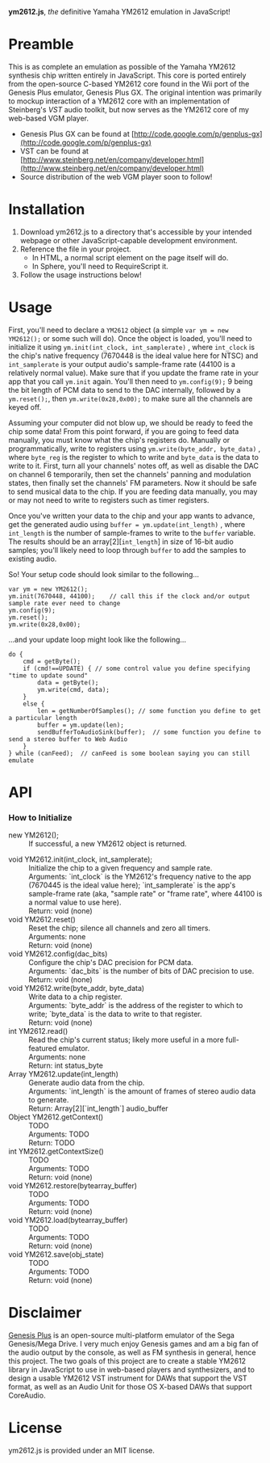 **ym2612.js**, *the* definitive Yamaha YM2612 emulation in JavaScript!

# Preamble

This is as complete an emulation as possible of the Yamaha YM2612 synthesis chip written entirely in JavaScript. This core is ported entirely from the open-source C-based YM2612 core found in the Wii port of the Genesis Plus emulator, Genesis Plus GX. The original intention was primarily to mockup interaction of a YM2612 core with an implementation of Steinberg's *VST* audio toolkit, but now serves as the YM2612 core of my web-based VGM player.

* Genesis Plus GX can be found at [http://code.google.com/p/genplus-gx](http://code.google.com/p/genplus-gx)
* VST can be found at [http://www.steinberg.net/en/company/developer.html](http://www.steinberg.net/en/company/developer.html)
* Source distribution of the web VGM player soon to follow!

# Installation

1. Download ym2612.js to a directory that's accessible by your intended webpage or other JavaScript-capable development environment.
2. Reference the file in your project.
	* In HTML, a normal script element on the page itself will do.
	* In Sphere, you'll need to RequireScript it.
3. Follow the usage instructions below!

# Usage

First, you'll need to declare a `YM2612` object (a simple `var ym = new YM2612();` or some such will do). Once the object is loaded, you'll need to initialize it using `ym.init(int_clock, int_samplerate)` , where `int_clock` is the chip's native frequency (7670448 is the ideal value here for NTSC) and `int_samplerate` is your output audio's sample-frame rate (44100 is a relatively normal value). Make sure that if you update the frame rate in your app that you call `ym.init` again. You'll then need to `ym.config(9);` 9 being the bit length of PCM data to send to the DAC internally, followed by a `ym.reset();`, then `ym.write(0x28,0x00);` to make sure all the channels are keyed off.

Assuming your computer did not blow up, we should be ready to feed the chip some data! From this point forward, if you are going to feed data manually, you must know what the chip's registers do. Manually or programmatically, write to registers using `ym.write(byte_addr, byte_data)` , where `byte_reg` is the register to which to write and `byte_data` is the data to write to it. First, turn all your channels' notes off, as well as disable the DAC on channel 6 temporarily, then set the channels' panning and modulation states, then finally set the channels' FM parameters. Now it should be safe to send musical data to the chip. If you are feeding data manually, you may or may not need to write to registers such as timer registers.

Once you've written your data to the chip and your app wants to advance, get the generated audio using `buffer = ym.update(int_length)` , where `int_length` is the number of sample-frames to write to the `buffer` variable. The results should be an array[2][`int_length`] in size of 16-bit audio samples; you'll likely need to loop through `buffer` to add the samples to existing audio.

So! Your setup code should look similar to the following&hellip;

```
var ym = new YM2612();
ym.init(7670448, 44100);	// call this if the clock and/or output sample rate ever need to change
ym.config(9);
ym.reset();
ym.write(0x28,0x00);
```

&hellip;and your update loop might look like the following&hellip;

```
do {
	cmd = getByte();
	if (cmd!==UPDATE) {	// some control value you define specifying "time to update sound"
		data = getByte();
		ym.write(cmd, data);
	}
	else {
		len = getNumberOfSamples();	// some function you define to get a particular length
		buffer = ym.update(len);
		sendBufferToAudioSink(buffer);	// some function you define to send a stereo buffer to Web Audio
	}
} while (canFeed);	// canFeed is some boolean saying you can still emulate
```

# API
<h3>How to Initialize</h3>
<dl>
	<dt>new YM2612();</dt>
		<dd>If successful, a new YM2612 object is returned.</dd>
</dl>
<dl>
	<dt>void YM2612.init(int_clock, int_samplerate);</dt>
		<dd>Initialize the chip to a given frequency and sample rate.</dd>
		<dd>Arguments: `int_clock` is the YM2612's frequency native to the app (7670445 is the ideal value here); `int_samplerate` is the app's sample-frame rate (aka, "sample rate" or "frame rate", where 44100 is a normal value to use here).</dd>
		<dd>Return: void (none)</dd>
	<dt>void YM2612.reset()</dt>
		<dd>Reset the chip; silence all channels and zero all timers.</dd>
		<dd>Arguments: none</dd>
		<dd>Return: void (none)</dd>
	<dt>void YM2612.config(dac_bits)</dt>
		<dd>Configure the chip's DAC precision for PCM data.</dd>
		<dd>Arguments: `dac_bits` is the number of bits of DAC precision to use.</dd>
		<dd>Return: void (none)</dd>
	<dt>void YM2612.write(byte_addr, byte_data)</dt>
		<dd>Write data to a chip register.</dd>
		<dd>Arguments: `byte_addr` is the address of the register to which to write; `byte_data` is the data to write to that register.</dd>
		<dd>Return: void (none)</dd>
	<dt>int YM2612.read()</dt>
		<dd>Read the chip's current status; likely more useful in a more full-featured emulator.</dd>
		<dd>Arguments: none</dd>
		<dd>Return: int status_byte</dd>
	<dt>Array YM2612.update(int_length)</dt>
		<dd>Generate audio data from the chip.</dd>
		<dd>Arguments: `int_length` is the amount of frames of stereo audio data to generate.</dd>
		<dd>Return: Array[2][`int_length`] audio_buffer</dd>
	<dt>Object YM2612.getContext()</dt>
		<dd>TODO</dd>
		<dd>Arguments: TODO</dd>
		<dd>Return: TODO</dd>
	<dt>int YM2612.getContextSize()</dt>
		<dd>TODO</dd>
		<dd>Arguments: TODO</dd>
		<dd>Return: void (none)</dd>
	<dt>void YM2612.restore(bytearray_buffer)</dt>
		<dd>TODO</dd>
		<dd>Arguments: TODO</dd>
		<dd>Return: void (none)</dd>
	<dt>void YM2612.load(bytearray_buffer)</dt>
		<dd>TODO</dd>
		<dd>Arguments: TODO</dd>
		<dd>Return: void (none)</dd>
	<dt>void YM2612.save(obj_state)</dt>
		<dd>TODO</dd>
		<dd>Arguments: TODO</dd>
		<dd>Return: void (none)</dd>
</dl>

# Disclaimer

[Genesis Plus](http://code.google.com/p/genplus-gx) is an open-source multi-platform emulator of the Sega Genesis/Mega Drive. I very much enjoy Genesis games and am a big fan of the audio output by the console, as well as FM synthesis in general, hence this project. The two goals of this project are to create a stable YM2612 library in JavaScript to use in web-based players and synthesizers, and to design a usable YM2612 VST instrument for DAWs that support the VST format, as well as an Audio Unit for those OS X-based DAWs that support CoreAudio.

# License

ym2612.js is provided under an MIT license.
